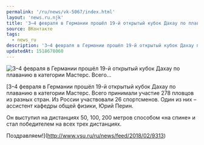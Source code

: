 ```yaml
---
permalink: '/ru/news/vk-5067/index.html'
layout: 'news.ru.njk'
title: '3–4 февраля в Германии прошёл 19-й открытый кубок Дахау по плаванию в категории Мастерс. Всего…'
source: ВКонтакте
tags:
  - news_ru
description: '3–4 февраля в Германии прошёл 19-й открытый кубок Дахау по плаванию в категории Мастерс. Всего…'
updatedAt: 1518678060
---
```

![3–4 февраля в Германии прошёл 19-й открытый кубок Дахау по плаванию в категории Мастерс. Всего…](https://sun9-18.userapi.com/c840639/v840639669/55168/cm08l4Hw4kM.jpg)

[3–4 февраля в Германии прошёл 19-й открытый кубок Дахау по плаванию в категории Мастерс. Всего принимали участие 278 пловцов из разных стран. Из России участвовали 26 спортсменов. Один из них – ассистент кафедры общей физики, Юрий Перин.

Он выступил на дистанциях 50, 100, 200 метров способом «на спине» и стал победителем на всех трех дистанциях.

Поздравляем!](http://www.vsu.ru/ru/news/feed/2018/02/9313)
